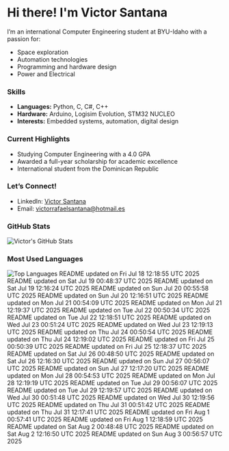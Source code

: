 # Hi there! I'm Victor Santana

I’m an international Computer Engineering student at BYU-Idaho with a passion for:
- Space exploration
- Automation technologies
- Programming and hardware design
- Power and Electrical

### Skills
- **Languages:** Python, C, C#, C++
- **Hardware:** Arduino, Logisim Evolution, STM32 NUCLEO
- **Interests:** Embedded systems, automation, digital design

### Current Highlights
- Studying Computer Engineering with a 4.0 GPA
- Awarded a full-year scholarship for academic excellence
- International student from the Dominican Republic

### Let’s Connect!
- LinkedIn: [Victor Santana](www.linkedin.com/in/victorrafaelsantana)
- Email: victorrafaelsantana@hotmail.es

### GitHub Stats
![Victor's GitHub Stats](https://github-readme-stats.vercel.app/api?username=vrsp05&show_icons=true&theme=tokyonight)

### Most Used Languages
![Top Languages](https://github-readme-stats.vercel.app/api/top-langs/?username=vrsp05&layout=compact&theme=tokyonight)
README updated on Fri Jul 18 12:18:55 UTC 2025
README updated on Sat Jul 19 00:48:37 UTC 2025
README updated on Sat Jul 19 12:16:24 UTC 2025
README updated on Sun Jul 20 00:55:58 UTC 2025
README updated on Sun Jul 20 12:16:51 UTC 2025
README updated on Mon Jul 21 00:54:09 UTC 2025
README updated on Mon Jul 21 12:19:37 UTC 2025
README updated on Tue Jul 22 00:50:34 UTC 2025
README updated on Tue Jul 22 12:18:51 UTC 2025
README updated on Wed Jul 23 00:51:24 UTC 2025
README updated on Wed Jul 23 12:19:13 UTC 2025
README updated on Thu Jul 24 00:50:54 UTC 2025
README updated on Thu Jul 24 12:19:02 UTC 2025
README updated on Fri Jul 25 00:50:39 UTC 2025
README updated on Fri Jul 25 12:18:37 UTC 2025
README updated on Sat Jul 26 00:48:50 UTC 2025
README updated on Sat Jul 26 12:16:30 UTC 2025
README updated on Sun Jul 27 00:56:07 UTC 2025
README updated on Sun Jul 27 12:17:20 UTC 2025
README updated on Mon Jul 28 00:54:53 UTC 2025
README updated on Mon Jul 28 12:19:19 UTC 2025
README updated on Tue Jul 29 00:56:07 UTC 2025
README updated on Tue Jul 29 12:19:57 UTC 2025
README updated on Wed Jul 30 00:51:48 UTC 2025
README updated on Wed Jul 30 12:19:56 UTC 2025
README updated on Thu Jul 31 00:51:42 UTC 2025
README updated on Thu Jul 31 12:17:41 UTC 2025
README updated on Fri Aug  1 00:57:41 UTC 2025
README updated on Fri Aug  1 12:18:59 UTC 2025
README updated on Sat Aug  2 00:48:48 UTC 2025
README updated on Sat Aug  2 12:16:50 UTC 2025
README updated on Sun Aug  3 00:56:57 UTC 2025

